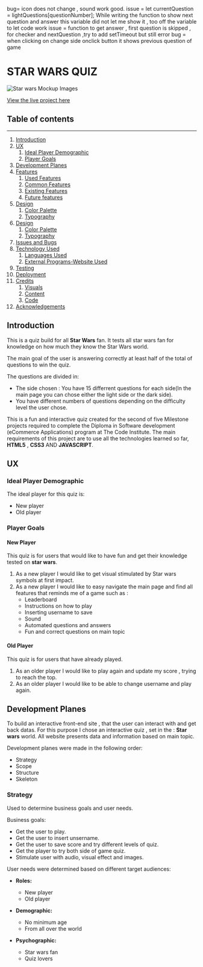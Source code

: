 bug= icon does not change , sound work good.
issue = 
let currentQuestion = lightQuestions[questionNumber]; While writing the function to show next question and answer this variable did not let me show it , too off the variable to let code work
issue = function to get answer , first question is skipped , for checker and nextQuestion ,try to add setTimeout but still error
bug = when clicking on change side onclick button it shows previous question of game 

# STAR WARS QUIZ

![Star wars Mockup Images](/assets/)

[View the live project here](https://michmattera.github.io/)

## Table of contents
***
1. [Introduction](#introduction)
2. [UX](#UX)
    1. [Ideal Player Demographic](#ideal-player-demographic)
    2. [Player Goals](#player-goals) 
3. [Development Planes](#development-planes)
4. [Features](#features)  
    1. [Used Features](#used-features)
    2. [Common Features](#common-features)
    3. [Existing Features](#existing-features)
    2. [Future features](#future-features)
5. [Design](#design)
    1. [ Color Palette](#color-palette)
    2. [ Typography](#typography)
6. [Design](#design)
    1. [ Color Palette](#color-palette)
    2. [ Typography](#typography)
7. [Issues and Bugs](#issues-and-bugs)
8. [Technology Used](#technology-used)
    1. [Languages Used](#languages-used)
    2. [External Programs-Website Used](#external-programs-website-used)
9. [Testing](#testing)
10. [Deployment](#deployment)
11. [Credits](#credits)
    1. [Visuals](#visuals)
    2. [Content](#content)
    3. [Code](#code)
12. [Acknowledgements](#acknowledgements)


## Introduction
This is a quiz build for all **Star Wars** fan.
It tests all star wars fan for knowledge on how much they know the Star Wars world.
 
The main goal of the user is answering correctly at least half of the total of questions to win the quiz.

The questions are divided in:
- The side chosen : You have 15 differrent questions for each side(In the main page you can chose either the light side or the dark side).
- You have different numbers of questions depending on the difficulty level the user chose.

This is a fun and interactive quiz created for the second of five Milestone projects required to complete the Diploma in Software development (eCommerce Applications) program at The Code Institute.
The main requirements of this project are to use all the technologies learned so far, **HTML5** , **CSS3** AND **JAVASCRIPT**. 

## UX
### Ideal Player Demographic
The ideal player for this quiz is:
* New player
* Old player


### Player Goals
#### New Player

This quiz is for users that would like to have fun and get their knowledge tested on **star wars**.
1. As a new player I would like to get visual stimulated by Star wars symbols at first impact.
2. As a new player I would like to easy navigate the main page and find all features that reminds me of a game such as : 
    - Leaderboard
    - Instructions on how to play
    - Inserting username to save
    - Sound
    - Automated questions and answers
    - Fun and correct questions on main topic

#### Old Player

This quiz is for users that have already played.
1. As an older player I would like to play again and update my score , trying to reach the top.
2. As an older player I would like to be able to change username and play again.

## Development Planes

To build an interactive front-end site , that the user can interact with and get back datas.
For this purpose I chose an interactive quiz , set in the : **Star wars** world.
All website presents data and information based on main topic.

Development planes were made in the following order:
- Strategy
- Scope
- Structure
- Skeleton


### Strategy
Used to determine business goals and user needs.

Business goals:
- Get the user to play.
- Get the user to insert unsername.
- Get the user to save score and try different levels of quiz.
- Get the player to try both side of game quiz.
- Stimulate user with audio, visual effect and images.

User needs were determined based on different target audiences: 

- **Roles:**
    - New player
    - Old player

- **Demographic:**
    - No minimum age
    - From all over the world

- **Psychographic:**
    - Star wars fan
    - Quiz lovers



